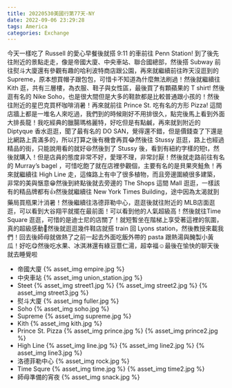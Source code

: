 ```yaml
---
title: 20220530美國行第77天-NY
date: 2022-09-06 23:29:28
tags: America
categories: Exchange
---
```

今天一樣吃了 Russell 的愛心早餐後就搭 9:11 的車前往 Penn Station! 到了後先往附近的景點走走，像是帝國大廈、中央車站、聯合國總部，然後搭 Subway 前往熨斗大廈還有參觀有趣的哈利波特商店跟公園，再來就繼續前往昨天沒逛到的 Supreme，原本想買帽子跟包包，可惜卡不知道為什麼無法刷過！然後就繼續往 Kith 逛，共有三層樓，為衣服、鞋子與女性區，最後買了有顆蘋果的 T shirt! 然後逛有名的 Nike Soho，也是很大間但是大多的鞋款都是比較普通跟小孩的！然後往附近的星巴克買杯咖啡消暑！再來就前往 Prince St. 吃有名的方形 Pizza! 這間店牆上都是一堆名人來吃過，我們到的時候剛好不用排很久，點完後馬上看到外面大排長龍！我吃經典的臘腸瑪格麗特，好吃但是有點鹹，再來就到附近的 Diptyque 香水逛逛，聞了最有名的 DO SAN，覺得還不錯，但是價錢查了下還是比網路上貴滿多的，所以打算之後有機會再買😂然後往 Stussy 逛逛，路上也經過精品的街，只能說用看的就好😆然後到了 Stussy 後，看到有紐約字樣的短t，然後就購入！但是店員的態度非常不好，愛理不理，非常討厭！然後就走路前往有名的 Murray’s bagel ，可惜吃飽了就在店裡參觀個，主要有名的是貝果夾鮭魚！再來就繼續往 High Line 走，這條路上有中了很多植物，而且旁邊圍繞很多建築，非常的美與愜意😁然後到終點後就去旁邊的 The Shops 這間 Mall 逛逛，一樣該有的精品牌都有👍然後就繼續往 New York Times Building，途中因為太渴就到藥局買瓶果汁消暑！然後繼續往洛德菲勒中心，逛逛後就往附近的 MLB店面逛逛，可以看到大谷翔平就擺在最前面！可以看到他的人氣超級高！然後就往Time Square 逛逛，可惜的是迪士尼的店關了！就短暫坐在階梯上享受著這裡的氛圍，真的超級感動🥰然後就逛逛幾件鞋店就搭 train 回 Lyons station，然後教授來載我們！回去後師母就做熱了之前一起去外面吃飯外帶的 pasta 跟熱湯與醃製小黃瓜！好吃😋然後吃水果、冰淇淋還有綠豆薏仁湯，超幸福☺️最後在愉快的聊天後就去睡覺啦

- 帝國大廈
{% asset_img empire.jpg %}
- 中央車站
{% asset_img union_station.jpg %}
- Steet
{% asset_img street1.jpg %}
{% asset_img street2.jpg %}
{% asset_img street3.jpg %}
- 熨斗大廈
{% asset_img fuller.jpg %}
- Soho
{% asset_img soho.jpg %}
- Supreme
{% asset_img supreme.jpg %}
- Kith
{% asset_img kith.jpg %}
- Prince St. Pizza
{% asset_img prince.jpg %}
{% asset_img prince2.jpg %}
- High Line
{% asset_img line.jpg %}
{% asset_img line2.jpg %}
{% asset_img line3.jpg %}
- 洛德菲勒中心
{% asset_img rock.jpg %}
- Time Squre
{% asset_img time.jpg %}
{% asset_img time2.jpg %}
- 師母準備的宵夜
{% asset_img snack.jpg %}